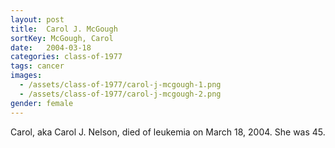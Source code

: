```yaml
---
layout: post
title:  Carol J. McGough
sortKey: McGough, Carol
date:   2004-03-18
categories: class-of-1977
tags: cancer
images:
  - /assets/class-of-1977/carol-j-mcgough-1.png
  - /assets/class-of-1977/carol-j-mcgough-2.png
gender: female
---
```

Carol, aka Carol J. Nelson, died of leukemia on March 18, 2004. She was 45.
